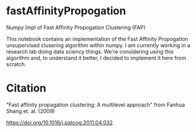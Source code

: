 # fastAffinityPropogation
Numpy Impl of Fast Affinity Propogation Clustering (FAP)


This notebook contains an implementation of the Fast Affinity Propogation unsupervised clusering algorithm within numpy. I am currently working in a research lab doing data sciency things. We're considering using this algorithm and, to understand it better, I decided to implement it here from scratch.


# Citation

"Fast affinity propagation clustering: A multilevel approach" from Fanhua Shang et. al. (2009)

https://doi.org/10.1016/j.patcog.2011.04.032
